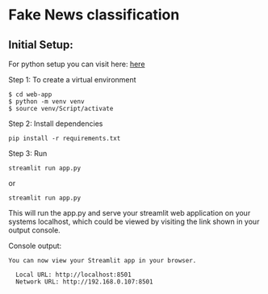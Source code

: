 # Fake News classification

## Initial Setup:

For python setup you can visit here: [here](https://realpython.com/installing-python/)

Step 1: To create a virtual environment
```
$ cd web-app
$ python -m venv venv
$ source venv/Script/activate
```

Step 2: Install dependencies
```
pip install -r requirements.txt
```

Step 3: Run
```
streamlit run app.py
```
or
```
streamlit run app.py
```
This will run the app.py and serve your streamlit web application on your systems localhost, 
which could be viewed by visiting the link shown in your output console.

Console output:
```
You can now view your Streamlit app in your browser.

  Local URL: http://localhost:8501
  Network URL: http://192.168.0.107:8501
```